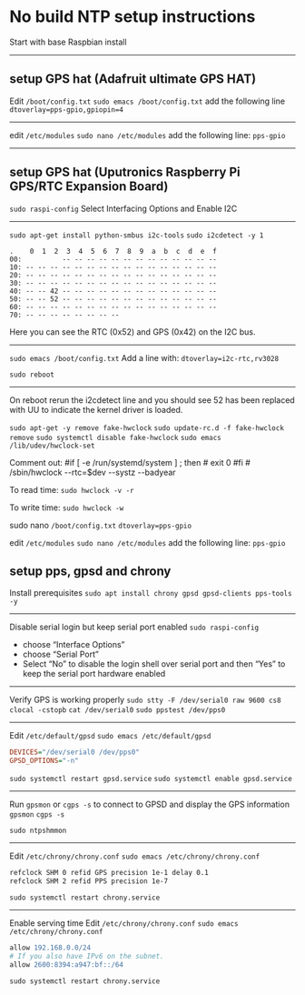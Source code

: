 # No build NTP setup instructions

Start with base Raspbian install

---

## setup GPS hat (Adafruit ultimate GPS HAT)

Edit `/boot/config.txt`
`sudo emacs /boot/config.txt`
add the following line
`dtoverlay=pps-gpio,gpiopin=4`

---

edit `/etc/modules`
`sudo nano /etc/modules`
add the following line:
`pps-gpio`

---

## setup GPS hat (Uputronics Raspberry Pi GPS/RTC Expansion Board)

`sudo raspi-config`
Select Interfacing Options and Enable I2C

---

`sudo apt-get install python-smbus i2c-tools`
`sudo i2cdetect -y 1`

```
.    0  1  2  3  4  5  6  7  8  9  a  b  c  d  e  f
00:          -- -- -- -- -- -- -- -- -- -- -- -- --  
10: -- -- -- -- -- -- -- -- -- -- -- -- -- -- -- --
20: -- -- -- -- -- -- -- -- -- -- -- -- -- -- -- --
30: -- -- -- -- -- -- -- -- -- -- -- -- -- -- -- --
40: -- -- 42 -- -- -- -- -- -- -- -- -- -- -- -- --
50: -- -- 52 -- -- -- -- -- -- -- -- -- -- -- -- --
60: -- -- -- -- -- -- -- -- -- -- -- -- -- -- -- --
70: -- -- -- -- -- -- -- --
```

Here you can see the RTC (0x52) and GPS (0x42) on the I2C bus.

---

`sudo emacs /boot/config.txt`
Add a line with:
`dtoverlay=i2c-rtc,rv3028`

`sudo reboot`

---

On reboot rerun the i2cdetect line and you should see 52 has been replaced with UU to indicate the kernel driver is loaded.

`sudo apt-get -y remove fake-hwclock`
`sudo update-rc.d -f fake-hwclock remove`
`sudo systemctl disable fake-hwclock`
`sudo emacs /lib/udev/hwclock-set`

Comment out:
    #if [ -e /run/systemd/system ] ; then
    # exit 0
    #fi
    # /sbin/hwclock --rtc=$dev --systz --badyear

To read time:
`sudo hwclock -v -r`

To write time:
`sudo hwclock -w`

sudo nano `/boot/config.txt`
`dtoverlay=pps-gpio`

edit `/etc/modules`
`sudo nano /etc/modules`
add the following line:
`pps-gpio`

## setup pps, gpsd and chrony
Install prerequisites
`sudo apt install chrony gpsd gpsd-clients pps-tools -y`

---

Disable serial login but keep serial port enabled
`sudo raspi-config`
* choose “Interface Options”
* choose “Serial Port”
* Select “No” to disable the login shell over serial port and then “Yes” to keep the serial port hardware enabled

---

Verify GPS is working properly
`sudo stty -F /dev/serial0 raw 9600 cs8 clocal -cstopb`
`cat /dev/serial0`
`sudo ppstest /dev/pps0`

---

Edit `/etc/default/gpsd`
`sudo emacs /etc/default/gpsd`

```ini
DEVICES="/dev/serial0 /dev/pps0"
GPSD_OPTIONS="-n"
```

`sudo systemctl restart gpsd.service`
`sudo systemctl enable gpsd.service`

---

Run `gpsmon` or `cgps -s` to connect to GPSD and display the GPS information
`gpsmon`
`cgps -s`

`sudo ntpshmmon`

---

Edit `/etc/chrony/chrony.conf`
`sudo emacs /etc/chrony/chrony.conf`

```apache
refclock SHM 0 refid GPS precision 1e-1 delay 0.1
refclock SHM 2 refid PPS precision 1e-7
```

`sudo systemctl restart chrony.service`

---

Enable serving time
Edit `/etc/chrony/chrony.conf`
`sudo emacs /etc/chrony/chrony.conf`

```apache
allow 192.168.0.0/24
# If you also have IPv6 on the subnet.
allow 2600:8394:a947:bf::/64
```

`sudo systemctl restart chrony.service`
